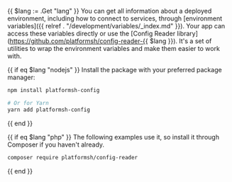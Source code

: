 {{ $lang := .Get "lang" }}
You can get all information about a deployed environment,
including how to connect to services, through [environment variables]({{ relref . "/development/variables/_index.md" }}).
Your app can access these variables directly or use the [Config Reader library](https://github.com/platformsh/config-reader-{{ $lang }}).
It's a set of utilities to wrap the environment variables and make them easier to work with.

{{ if eq $lang "nodejs" }}
Install the package with your preferred package manager:

```bash
npm install platformsh-config 

# Or for Yarn
yarn add platformsh-config
```
{{ end }}

{{ if eq $lang "php" }}
The following examples use it, so install it through Composer if you haven't already.

```bash
composer require platformsh/config-reader
```
{{ end }}
